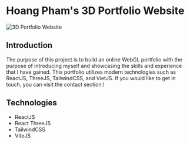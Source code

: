# Hoang Pham's 3D Portfolio Website

![3D Portfolio Website](https://3d-portfolio-neon.vercel.app/)

## Introduction

The purpose of this project is to build an online WebGL portfolio with the purpose of introducing myself and showcasing the skills and experience that I have gained. This portfolio utilizes modern technologies such as ReactJS, ThreeJS, TailwindCSS, and VietJS. If you would like to get in touch, you can visit the contact section.!

## Technologies

<ul>
  <li>ReactJS</li>
  <li>React ThreeJS</li>
  <li>TailwindCSS</li>
  <li>ViteJS</li>
</ul>
